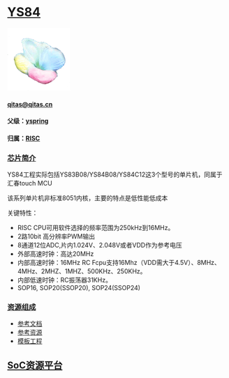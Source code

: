 ﻿# [YS84](https://github.com/sochub/YS84) 
[![sites](SoC/qitas.png)](http://www.qitas.cn) 
####  qitas@qitas.cn
#### 父级：[yspring](https://github.com/sochub/yspring)
#### 归属：[RISC](https://github.com/sochub/RISC) 
### [芯片简介](http://www.yspringtech.com/list/?134_1.html)

YS84工程实际包括YS83B08/YS84B08/YS84C12这3个型号的单片机，同属于汇春touch MCU

该系列单片机非标准8051内核，主要的特点是低性能低成本

关键特性：

* RISC CPU可用软件选择的频率范围为250kHz到16MHz。
*  2路10bit 高分辨率PWM输出
* 8通道12位ADC,片内1.024V、2.048V或者VDD作为参考电压
* 外部高速时钟：高达20MHz
* 内部高速时钟：16MHz RC Fcpu支持16Mhz（VDD需大于4.5V）、8MHz、4MHz、2MHZ、1MHZ、500KHz、250KHz。
* 内部低速时钟：RC振荡器31KHz。
* SOP16, SOP20(SSOP20), SOP24(SSOP24) 


### [资源组成](https://github.com/sochub/YS84)

* [参考文档](docs/)
* [参考资源](src/)
* [模板工程](demo/)


##  [SoC资源平台](http://www.qitas.cn)

